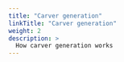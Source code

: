 ```yaml
---
title: "Carver generation"
linkTitle: "Carver generation"
weight: 2
description: >
  How carver generation works
---
```



